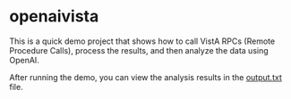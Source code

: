 # openaivista

This is a quick demo project that shows how to call VistA RPCs (Remote Procedure Calls), process the results, and then analyze the data using OpenAI.

After running the demo, you can view the analysis results in the [output.txt](./output.txt) file.